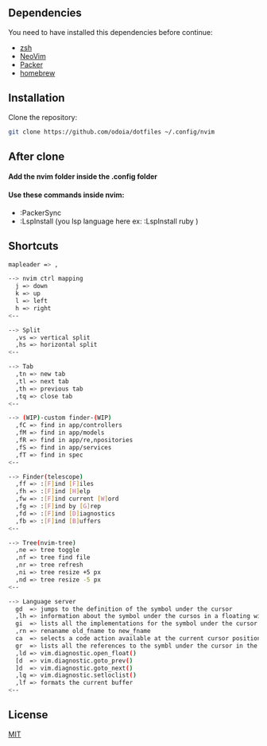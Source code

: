 ## Dependencies
You need to have installed this dependencies before continue:

- [zsh](https://github.com/robbyrussell/oh-my-zsh/wiki/Installing-ZSH)
- [NeoVim](https://github.com/neovim/neovim/wiki/Installing-Neovim)
- [Packer](https://github.com/wbthomason/packer.nvim)
- [homebrew](https://brew.sh)

## Installation

Clone the repository:

```bash
git clone https://github.com/odoia/dotfiles ~/.config/nvim
```

## After clone
#### Add the nvim folder inside the .config folder

#### Use these commands inside nvim:
- :PackerSync
- :LspInstall (you lsp language here ex: :LspInstall ruby )

## Shortcuts

```bash
mapleader => ,

--> nvim ctrl mapping
  j => down
  k => up
  l => left
  h => right
<--

--> Split
  ,vs => vertical split
  ,hs => horizontal split
<--

--> Tab
  ,tn => new tab
  ,tl => next tab
  ,th => previous tab
  ,tq => close tab
<--

--> (WIP)-custom finder-(WIP)
  ,fC => find in app/controllers
  ,fM => find in app/models
  ,fR => find in app/re,npositories
  ,fS => find in app/services
  ,fT => find in spec
<--

--> Finder(telescope) 
  ,ff => :[F]ind [F]iles
  ,fh => :[F]ind [H]elp
  ,fw => :[F]ind current [W]ord
  ,fg => :[F]ind by [G]rep
  ,fd => :[F]ind [D]iagnostics
  ,fb => :[F]ind [B]uffers
<--

--> Tree(nvim-tree)
  ,ne => tree toggle
  ,nf => tree find file
  ,nr => tree refresh
  ,ni => tree resize +5 px
  ,nd => tree resize -5 px
<--

--> Language server
  gd  => jumps to the definition of the symbol under the cursor
  ,lh => information about the symbol under the cursos in a floating window
  gi  => lists all the implementations for the symbol under the cursor in the quickfix window
  ,rn => renaname old_fname to new_fname
  ca  => selects a code action available at the current cursor position
  gr  => lists all the references to the symbl under the cursor in the quickfix window
  ,ld => vim.diagnostic.open_float()
  [d  => vim.diagnostic.goto_prev()
  ]d  => vim.diagnostic.goto_next()
  ,lq => vim.diagnostic.setloclist()
  ,lf => formats the current buffer
<--

```
## License
[MIT](https://choosealicense.com/licenses/mit/)
